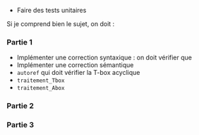 - Faire des tests unitaires

Si je comprend bien le sujet, on doit : 
### Partie 1
- Implémenter une correction syntaxique : on doit vérifier que 
- Implémenter une correction sémantique 
- `autoref` qui doit vérifier la T-box acyclique
- `traitement_Tbox`
- `traitement_Abox`
### Partie 2
### Partie 3